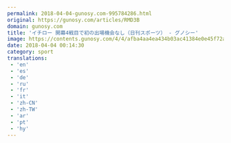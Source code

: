 ```yaml
---
permalink: 2018-04-04-gunosy.com-995784286.html
original: https://gunosy.com/articles/RMD3B
domain: gunosy.com
title: 'イチロー 開幕4戦目で初の出場機会なし（日刊スポーツ） - グノシー'
image: https://contents.gunosy.com/4/4/afba4aa4ea434b03ac41384e0e45f72a_content.jpg
date: 2018-04-04 00:14:30
category: sport
translations: 
 - 'en'
 - 'es'
 - 'de'
 - 'ru'
 - 'fr'
 - 'it'
 - 'zh-CN'
 - 'zh-TW'
 - 'ar'
 - 'pt'
 - 'hy'
---
```



